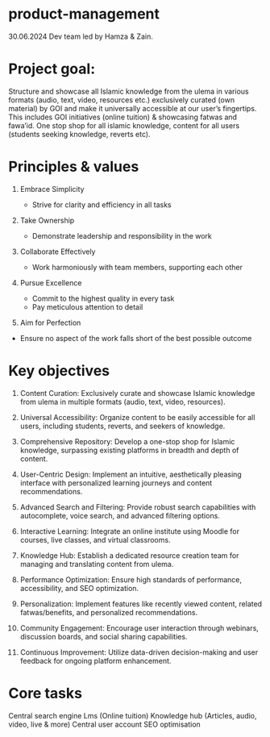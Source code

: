 # product-management
30.06.2024 Dev team led by Hamza & Zain. 

# Project goal:
Structure and showcase all Islamic knowledge from the ulema in various formats (audio, text, video, resources etc.) exclusively curated (own material) by GOI and make it universally accessible at our user’s fingertips. This includes GOI initiatives (online tuition) & showcasing fatwas and fawa’id. One stop shop for all islamic knowledge, content for all users (students seeking knowledge, reverts etc).


# Principles & values
1. Embrace Simplicity
   - Strive for clarity and efficiency in all tasks

2. Take Ownership
   - Demonstrate leadership and responsibility in the work

3. Collaborate Effectively
   - Work harmoniously with team members, supporting each other

4. Pursue Excellence
   - Commit to the highest quality in every task
   - Pay meticulous attention to detail

5. Aim for Perfection
 - Ensure no aspect of the work falls short of the best possible outcome 

# Key objectives
1. Content Curation: Exclusively curate and showcase Islamic knowledge from ulema in multiple formats (audio, text, video, resources).

2. Universal Accessibility: Organize content to be easily accessible for all users, including students, reverts, and seekers of knowledge.

3. Comprehensive Repository: Develop a one-stop shop for Islamic knowledge, surpassing existing platforms in breadth and depth of content.

4. User-Centric Design: Implement an intuitive, aesthetically pleasing interface with personalized learning journeys and content recommendations.

5. Advanced Search and Filtering: Provide robust search capabilities with autocomplete, voice search, and advanced filtering options.

6. Interactive Learning: Integrate an online institute using Moodle for courses, live classes, and virtual classrooms.

7. Knowledge Hub: Establish a dedicated resource creation team for managing and translating content from ulema.

8. Performance Optimization: Ensure high standards of performance, accessibility, and SEO optimization.

9. Personalization: Implement features like recently viewed content, related fatwas/benefits, and personalized recommendations.

10. Community Engagement: Encourage user interaction through webinars, discussion boards, and social sharing capabilities.

11. Continuous Improvement: Utilize data-driven decision-making and user feedback for ongoing platform enhancement.

# Core tasks
Central search engine
Lms (Online tuition)
Knowledge hub (Articles, audio, video, live & more)
Central user account
SEO optimisation

